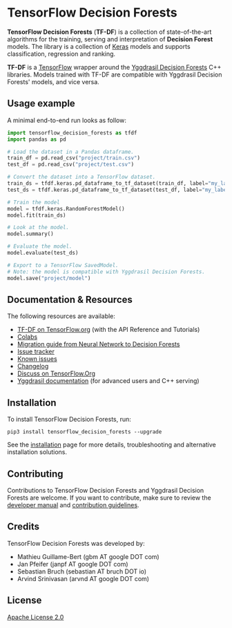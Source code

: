 # TensorFlow Decision Forests

**TensorFlow Decision Forests** (**TF-DF**) is a collection of state-of-the-art
algorithms for the training, serving and interpretation of **Decision Forest**
models. The library is a collection of [Keras](https://keras.io/) models and
supports classification, regression and ranking.

**TF-DF** is a [TensorFlow](https://www.tensorflow.org/) wrapper around the
[Yggdrasil Decision Forests](https://github.com/google/yggdrasil-decision-forests)
C++ libraries. Models trained with TF-DF are compatible with Yggdrasil Decision
Forests' models, and vice versa.

## Usage example

A minimal end-to-end run looks as follow:

```python
import tensorflow_decision_forests as tfdf
import pandas as pd

# Load the dataset in a Pandas dataframe.
train_df = pd.read_csv("project/train.csv")
test_df = pd.read_csv("project/test.csv")

# Convert the dataset into a TensorFlow dataset.
train_ds = tfdf.keras.pd_dataframe_to_tf_dataset(train_df, label="my_label")
test_ds = tfdf.keras.pd_dataframe_to_tf_dataset(test_df, label="my_label")

# Train the model
model = tfdf.keras.RandomForestModel()
model.fit(train_ds)

# Look at the model.
model.summary()

# Evaluate the model.
model.evaluate(test_ds)

# Export to a TensorFlow SavedModel.
# Note: the model is compatible with Yggdrasil Decision Forests.
model.save("project/model")
```

## Documentation & Resources

The following resources are available:

-   [TF-DF on TensorFlow.org](https://tensorflow.org/decision_forests) (with the
    API Reference and Tutorials)
-   [Colabs](documentation/tutorials)
-   [Migration guide from Neural Network to Decision Forests](documentation/migration.md)
-   [Issue tracker](https://github.com/tensorflow/decision-forests/issues)
-   [Known issues](documentation/known_issues.md)
-   [Changelog](CHANGELOG.md)
-   [Discuss on TensorFlow.Org](https://discuss.tensorflow.org)
-   [Yggdrasil documentation](https://github.com/google/yggdrasil-decision-forests)
    (for advanced users and C++ serving)

## Installation

To install TensorFlow Decision Forests, run:

```shell
pip3 install tensorflow_decision_forests --upgrade
```

See the [installation](documentation/installation.md) page for more details,
troubleshooting and alternative installation solutions.

## Contributing

Contributions to TensorFlow Decision Forests and Yggdrasil Decision Forests are
welcome. If you want to contribute, make sure to review the
[developer manual](documentation/developer_manual.md) and
[contribution guidelines](CONTRIBUTING.md).

## Credits

TensorFlow Decision Forests was developed by:

-   Mathieu Guillame-Bert (gbm AT google DOT com)
-   Jan Pfeifer (janpf AT google DOT com)
-   Sebastian Bruch (sebastian AT bruch DOT io)
-   Arvind Srinivasan (arvnd AT google DOT com)

## License

[Apache License 2.0](LICENSE)
